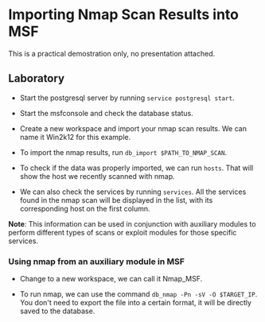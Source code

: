 # Importing Nmap Scan Results into MSF

This is a practical demostration only, no presentation attached.

## Laboratory

- Start the postgresql server by running `service postgresql start`.

- Start the msfconsole and check the database status.

- Create a new workspace and import your nmap scan results. We can name it Win2k12 for this example.

- To import the nmap results, run `db_import $PATH_TO_NMAP_SCAN`.

- To check if the data was properly imported, we can run `hosts`. That will show the host we recently scanned with nmap.

- We can also check the services by running `services`. All the services found in the nmap scan will be displayed in the list, with its corresponding host on the first column.

**Note**: This information can be used in conjunction with auxiliary modules to perform different types of scans or exploit modules for those specific services.

### Using nmap from an auxiliary module in MSF

- Change to a new workspace, we can call it Nmap_MSF.

- To run nmap, we can use the command `db_nmap -Pn -sV -O $TARGET_IP`. You don't need to export the file into a certain format, it will be directly saved to the database.
